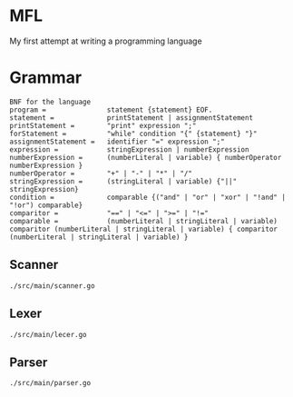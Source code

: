 # MFL
My first attempt at writing a programming language

# Grammar

```
BNF for the language
program =               statement {statement} EOF.
statement =             printStatement | assignmentStatement
printStatement =        "print" expression ";"
forStatement =          "while" condition "{" {statement} "}"
assignmentStatement =   identifier "=" expression ";"
expression =            stringExpression | numberExpression
numberExpression =      (numberLiteral | variable) { numberOperator numberExpression }
numberOperator =        "+" | "-" | "*" | "/"
stringExpression =      (stringLiteral | variable) {"||" stringExpression}
condition =             comparable {("and" | "or" | "xor" | "!and" | "!or") comparable}
comparitor =            "==" | "<=" | ">=" | "!="
comparable =            (numberLiteral | stringLiteral | variable) comparitor (numberLiteral | stringLiteral | variable) { comparitor (numberLiteral | stringLiteral | variable) }
```
## Scanner

`./src/main/scanner.go`

## Lexer

`./src/main/lecer.go`

## Parser

`./src/main/parser.go`
